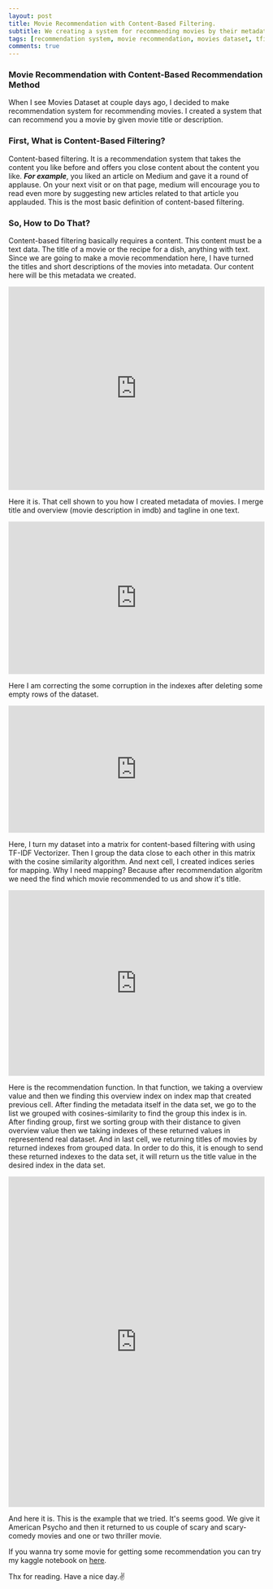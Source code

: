 ```yaml
---
layout: post
title: Movie Recommendation with Content-Based Filtering.
subtitle: We creating a system for recommending movies by their metadatas with using Content-Based Filtering and TD-IDF.
tags: [recommendation system, movie recommendation, movies dataset, tfidf-vectorizer]
comments: true
---
```


### Movie Recommendation with Content-Based Recommendation Method ###

When I see Movies Dataset at couple days ago, I decided to make recommendation system for recommending movies.
I created a system that can recommend you a movie by given movie title or description.

### First, What is Content-Based Filtering? ###

Content-based filtering. It is a recommendation system that takes the content you like before and offers you close content about the content you like.
***For example***, you liked an article on Medium and gave it a round of applause. On your next visit or on that page, medium will encourage you to read even more by suggesting new articles related to that article you applauded. This is the most basic definition of content-based filtering.

### So, How to Do That? ###

Content-based filtering basically requires a content. This content must be a text data. The title of a movie or the recipe for a dish, anything with text.
Since we are going to make a movie recommendation here, I have turned the titles and short descriptions of the movies into metadata. Our content here will be this metadata we created.

<iframe src="https://www.kaggle.com/embed/bilalelebi/movie-recommendation-content-based-method?cellIds=14&kernelSessionId=115496180" height="400" style="margin: 0 auto; width: 100%; max-width: 1000px;" frameborder="0" scrolling="auto" title="Movie Recommendation - Content-Based Method"></iframe>

Here it is. That cell shown to you how I created metadata of movies. I merge title and overview (movie description in imdb) and tagline in one text.

<iframe src="https://www.kaggle.com/embed/bilalelebi/movie-recommendation-content-based-method?cellIds=25&kernelSessionId=115496180" height="300" style="margin: 0 auto; width: 100%; max-width: 950px;" frameborder="0" scrolling="auto" title="Movie Recommendation - Content-Based Method"></iframe>

Here I am correcting the some corruption in the indexes after deleting some empty rows of the dataset.

<iframe src="https://www.kaggle.com/embed/bilalelebi/movie-recommendation-content-based-method?cellIds=26-27&kernelSessionId=115496180" height="250" style="margin: 0 auto; width: 100%; max-width: 950px;" frameborder="0" scrolling="auto" title="Movie Recommendation - Content-Based Method"></iframe>


Here, I turn my dataset into a matrix for content-based filtering with using TF-IDF Vectorizer. Then I group the data close to each other in this matrix with the cosine similarity algorithm.
And next cell, I created indices series for mapping. Why I need mapping? Because after recommendation algoritm we need the find which movie recommended to us and show it's title.


<iframe src="https://www.kaggle.com/embed/bilalelebi/movie-recommendation-content-based-method?cellIds=28&kernelSessionId=115496180" height="365" style="margin: 0 auto; width: 100%; max-width: 950px;" frameborder="0" scrolling="auto" title="Movie Recommendation - Content-Based Method"></iframe>


Here is the recommendation function. In that function, we taking a overview value and then we finding this overview index on index map that created previous cell. After finding the metadata itself in the data set, we go to the list we grouped with cosines-similarity to find the group this index is in. After finding group, first we sorting group with their distance to given overview value then we taking indexes of these returned values in representend real dataset.
And in last cell, we returning titles of movies by returned indexes from grouped data. In order to do this, it is enough to send these returned indexes to the data set, it will return us the title value in the desired index in the data set.

<iframe src="https://www.kaggle.com/embed/bilalelebi/movie-recommendation-content-based-method?cellIds=29&kernelSessionId=115496180" height="650" style="margin: 0 auto; width: 100%; max-width: 950px;" frameborder="0" scrolling="auto" title="Movie Recommendation - Content-Based Method"></iframe>

And here it is. This is the example that we tried. It's seems good. We give it American Psycho and then it returned to us couple of scary and scary-comedy movies and one or two thriller movie.

If you wanna try some movie for getting some recommendation you can try my kaggle notebook on [here](https://www.kaggle.com/code/bilalelebi/movie-recommendation-content-based-method).

Thx for reading. Have a nice day.:v:

